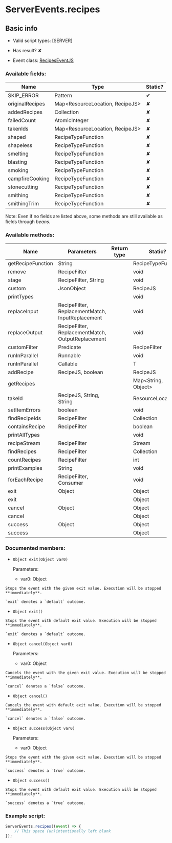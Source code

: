 # ServerEvents.recipes

## Basic info

- Valid script types: [SERVER]

- Has result? ✘

- Event class: [RecipesEventJS](https://github.com/KubeJS-Mods/KubeJS/tree/2001/common/src/main/java/dev/latvian/mods/kubejs/recipe/RecipesEventJS.java)

### Available fields:

| Name | Type | Static? |
| ---- | ---- | ------- |
| SKIP_ERROR | Pattern | ✔ |
| originalRecipes | Map<ResourceLocation, RecipeJS> | ✘ |
| addedRecipes | Collection<RecipeJS> | ✘ |
| failedCount | AtomicInteger | ✘ |
| takenIds | Map<ResourceLocation, RecipeJS> | ✘ |
| shaped | RecipeTypeFunction | ✘ |
| shapeless | RecipeTypeFunction | ✘ |
| smelting | RecipeTypeFunction | ✘ |
| blasting | RecipeTypeFunction | ✘ |
| smoking | RecipeTypeFunction | ✘ |
| campfireCooking | RecipeTypeFunction | ✘ |
| stonecutting | RecipeTypeFunction | ✘ |
| smithing | RecipeTypeFunction | ✘ |
| smithingTrim | RecipeTypeFunction | ✘ |

Note: Even if no fields are listed above, some methods are still available as fields through *beans*.

### Available methods:

| Name | Parameters | Return type | Static? |
| ---- | ---------- | ----------- | ------- |
| getRecipeFunction | String |  | RecipeTypeFunction | ✘ |
| remove | RecipeFilter |  | void | ✘ |
| stage | RecipeFilter, String |  | void | ✘ |
| custom | JsonObject |  | RecipeJS | ✘ |
| printTypes |  |  | void | ✘ |
| replaceInput | RecipeFilter, ReplacementMatch, InputReplacement |  | void | ✘ |
| replaceOutput | RecipeFilter, ReplacementMatch, OutputReplacement |  | void | ✘ |
| customFilter | Predicate<RecipeKJS> |  | RecipeFilter | ✘ |
| runInParallel | Runnable |  | void | ✔ |
| runInParallel | Callable<T> |  | T | ✔ |
| addRecipe | RecipeJS, boolean |  | RecipeJS | ✘ |
| getRecipes |  |  | Map<String, Object> | ✘ |
| takeId | RecipeJS, String, String |  | ResourceLocation | ✘ |
| setItemErrors | boolean |  | void | ✘ |
| findRecipeIds | RecipeFilter |  | Collection<ResourceLocation> | ✘ |
| containsRecipe | RecipeFilter |  | boolean | ✘ |
| printAllTypes |  |  | void | ✘ |
| recipeStream | RecipeFilter |  | Stream<RecipeJS> | ✘ |
| findRecipes | RecipeFilter |  | Collection<RecipeJS> | ✘ |
| countRecipes | RecipeFilter |  | int | ✘ |
| printExamples | String |  | void | ✘ |
| forEachRecipe | RecipeFilter, Consumer<RecipeJS> |  | void | ✘ |
| exit | Object |  | Object | ✘ |
| exit |  |  | Object | ✘ |
| cancel | Object |  | Object | ✘ |
| cancel |  |  | Object | ✘ |
| success | Object |  | Object | ✘ |
| success |  |  | Object | ✘ |


### Documented members:

- `Object exit(Object var0)`

  Parameters:
  - var0: Object

```
Stops the event with the given exit value. Execution will be stopped **immediately**.

`exit` denotes a `default` outcome.
```

- `Object exit()`
```
Stops the event with default exit value. Execution will be stopped **immediately**.

`exit` denotes a `default` outcome.
```

- `Object cancel(Object var0)`

  Parameters:
  - var0: Object

```
Cancels the event with the given exit value. Execution will be stopped **immediately**.

`cancel` denotes a `false` outcome.
```

- `Object cancel()`
```
Cancels the event with default exit value. Execution will be stopped **immediately**.

`cancel` denotes a `false` outcome.
```

- `Object success(Object var0)`

  Parameters:
  - var0: Object

```
Stops the event with the given exit value. Execution will be stopped **immediately**.

`success` denotes a `true` outcome.
```

- `Object success()`
```
Stops the event with default exit value. Execution will be stopped **immediately**.

`success` denotes a `true` outcome.
```



### Example script:

```js
ServerEvents.recipes((event) => {
	// This space (un)intentionally left blank
});
```

